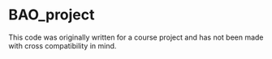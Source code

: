 # BAO_project

This code was originally written for a course project and has not been made with cross compatibility in mind.
